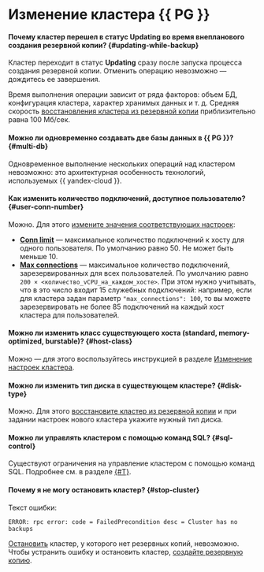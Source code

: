 # Изменение кластера {{ PG }}

#### Почему кластер перешел в статус Updating во время внепланового создания резервной копии? {#updating-while-backup}

Кластер переходит в статус **Updating** сразу после запуска процесса создания резервной копии. Отменить операцию невозможно — дождитесь ее завершения.

Время выполнения операции зависит от ряда факторов: объем БД, конфигурация кластера, характер хранимых данных и т. д. Средняя скорость [восстановления кластера из резервной копии](../../managed-postgresql/operations/cluster-backups.md#restore) приблизительно равна 100 Мб/сек.

#### Можно ли одновременно создавать две базы данных в {{ PG }}? {#multi-db}

Одновременное выполнение нескольких операций над кластером невозможно: это архитектурная особенность технологий, используемых {{ yandex-cloud }}.

#### Как изменить количество подключений, доступное пользователю? {#user-conn-number}

Можно. Для этого [измените значения соответствующих настроек](../../managed-postgresql/operations/cluster-users.md#update-settings):
* [**Conn limit**](../../managed-postgresql/concepts/settings-list.md#setting-conn-limit) — максимальное количество подключений к хосту для одного пользователя. По умолчанию равно 50. Не может быть меньше 10.
* [**Max connections**](../../managed-postgresql/concepts/settings-list.md#setting-max-connections) — максимальное количество подключений, зарезервированных для всех пользователей. По умолчанию равно `200 × <количество_vCPU_на_каждом_хосте>`. При этом нужно учитывать, что в это число входит 15 служебных подключений: например, если для кластера задан параметр `"max_connections": 100`, то вы можете зарезервировать не более 85 подключений на каждый хост кластера для пользователей.

#### Можно ли изменить класс существующего хоста (standard, memory-optimized, burstable)? {#host-class}

Можно — для этого воспользуйтесь инструкцией в разделе [Изменение настроек кластера](../../managed-postgresql/operations/update.md#change-resource-preset).

#### Можно ли изменить тип диска в существующем кластере? {#disk-type}

Можно. Для этого [восстановите кластер из резервной копии](../../managed-postgresql/operations/cluster-backups.md#restore) и при задании настроек нового кластера укажите нужный тип диска.

#### Можно ли управлять кластером с помощью команд SQL? {#sql-control}

Существуют ограничения на управление кластером с помощью команд SQL. Подробнее см. в разделе [{#T}](../../managed-postgresql/concepts/sql-limits.md).

#### Почему я не могу остановить кластер? {#stop-cluster}

Текст ошибки:

```text
ERROR: rpc error: code = FailedPrecondition desc = Cluster has no backups
```

[Остановить](../../managed-postgresql/operations/cluster-stop.md#stop-cluster) кластер, у которого нет резервных копий, невозможно. Чтобы устранить ошибку и остановить кластер, [создайте резервную копию](../../managed-postgresql/operations/cluster-backups.md#create-backup).
